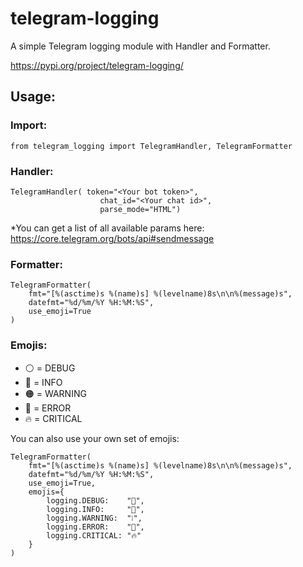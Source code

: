 # telegram-logging

A simple Telegram logging module with Handler and Formatter.

https://pypi.org/project/telegram-logging/

## Usage:

### Import:

```
from telegram_logging import TelegramHandler, TelegramFormatter
```


### Handler:
```
TelegramHandler( token="<Your bot token>",
                    chat_id="<Your chat id>",
                    parse_mode="HTML")
```
*You can get a list of all available params here: https://core.telegram.org/bots/api#sendmessage

### Formatter:
```
TelegramFormatter(
    fmt="[%(asctime)s %(name)s] %(levelname)8s\n\n%(message)s",
    datefmt="%d/%m/%Y %H:%M:%S",
    use_emoji=True
)
```

### Emojis:

- ⚪️ = DEBUG 
- 🔵 = INFO 
- 🟠 = WARNING
- 🔴 = ERROR
- 🔥 = CRITICAL

You can also use your own set of emojis:

```
TelegramFormatter(
    fmt="[%(asctime)s %(name)s] %(levelname)8s\n\n%(message)s",
    datefmt="%d/%m/%Y %H:%M:%S",
    use_emoji=True,
    emojis={
        logging.DEBUG:    "🐛",
        logging.INFO:     "💬",
        logging.WARNING:  "❕",
        logging.ERROR:    "🚨",
        logging.CRITICAL: "🔥"
    }
)
```
